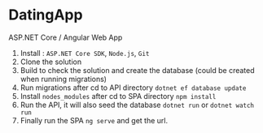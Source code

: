 # DatingApp
ASP.NET Core / Angular Web App

1. Install : `ASP.NET Core SDK`, `Node.js`, `Git`
2. Clone the solution
3. Build to check the solution and create the database (could be created when running migrations)
4. Run migrations after cd to API directory `dotnet ef database update`
5. Install `nodes_modules` after cd to SPA directory `npm install`
6. Run the API, it will also seed the database `dotnet run` or `dotnet watch run`
7. Finally run the SPA `ng serve` and get the url.
